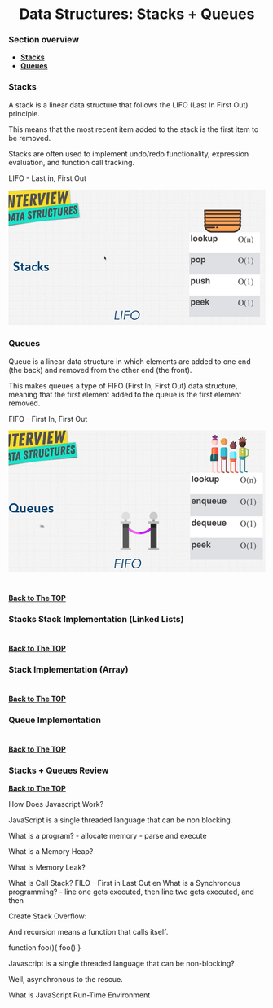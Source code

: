 <h1 align="center">Data Structures: Stacks + Queues</h1>

### Section overview
* **[Stacks](#stacks)**
* **[Queues](#queues)**


### Stacks 

A stack is a linear data structure that follows the LIFO (Last In First Out) principle. 

This means that the most recent item added to the stack is the first item to be removed. 

Stacks are often used to implement undo/redo functionality, expression evaluation, and function call tracking.

LIFO - Last in, First Out

![Stacks](https://github.com/tsokac2/-_-_Data_Structures_Algorithms/blob/main/src/17.png)

### Queues

Queue is a linear data structure in which elements are added to one end (the back) and removed from the other end (the front). 

This makes queues a type of FIFO (First In, First Out) data structure, meaning that the first element added to the queue is the first element removed.

FIFO - First In, First Out

![Queues](https://github.com/tsokac2/-_-_Data_Structures_Algorithms/blob/main/src/18.png)

#
**[Back to The TOP](#section-overview)**

### Stacks Stack Implementation (Linked Lists)

#
**[Back to The TOP](#section-overview)**


### Stack Implementation (Array)

#
**[Back to The TOP](#section-overview)**

### Queue Implementation

#
**[Back to The TOP](#section-overview)**



### <a name="stacks-queues">Stacks + Queues Review </a>

**[Back to The TOP](#section-overview)**


How Does Javascript Work?

JavaScript is a single threaded language that can be non blocking.

What is a program?
    - allocate memory
    - parse and execute 

What is a Memory Heap?

What is Memory Leak?

What is Call Stack? FILO - First in Last Out
en
What is a Synchronous programming? -  line one gets executed, then line two gets executed, and then

Create Stack Overflow:

And recursion means a function that calls itself.

function foo(){
    foo()
}

Javascript is a single threaded language that can be non-blocking?

Well, asynchronous to the rescue.


What is JavaScript Run-Time Environment

